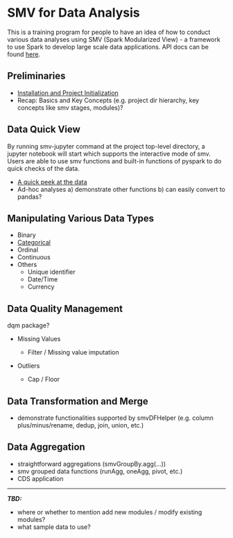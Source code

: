 # SMV for Data Analysis

This is a training program for people to have an idea of how to conduct various data analyses using SMV (Spark Modularized View) - a framework to use Spark to develop large scale data applications. API docs can be found [here](http://tresamigossd.github.io/SMV/scaladocs/index.html#org.tresamigos.smv.package).


## Preliminaries
* [Installation and Project Initialization](https://github.com/TresAmigosSD/SmvTraining)
* Recap: Basics and Key Concepts (e.g. project dir hierarchy, key concepts like smv stages, modules)?


## Data Quick View
By running smv-jupyter command at the project top-level directory, a jupyter notebook will start which supports the interactive mode of smv. Users are able to use smv functions and built-in functions of pyspark to do quick checks of the data. 
* [A quick peek at the data](link)
* Ad-hoc analyses
a) demonstrate other functions
b) can easily convert to pandas?


## Manipulating Various Data Types
* Binary
* [Categorical](link)
* Ordinal
* Continuous
* Others
  * Unique identifier
  * Date/Time
  * Currency


## Data Quality Management
dqm package?
* Missing Values
  * Filter / Missing value imputation

* Outliers
  * Cap / Floor
    

## Data Transformation and Merge
* demonstrate functionalities supported by smvDFHelper (e.g. column plus/minus/rename, dedup, join, union, etc.)


## Data Aggregation
* straightforward aggregations (smvGroupBy.agg(...))
* smv grouped data functions (runAgg, oneAgg, pivot, etc.)
* CDS application

----
***TBD:***
* where or whether to mention add new modules / modify existing modules?
* what sample data to use? 

